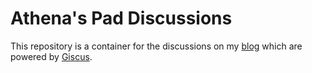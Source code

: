 # Athena's Pad Discussions

This repository is a container for the discussions on my [blog](https://athena.outer-reaches.com) which are powered by [Giscus](https://giscus.app/).
